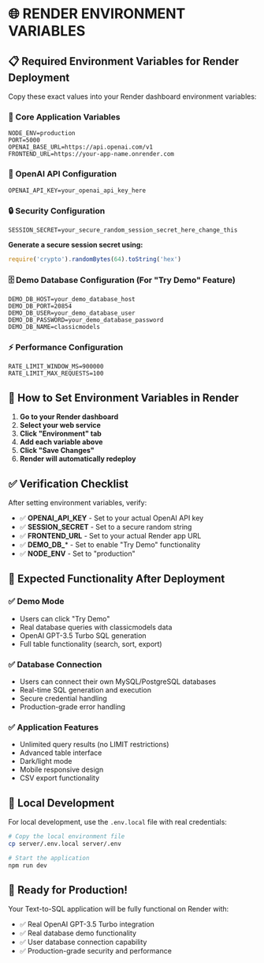 # 🌐 RENDER ENVIRONMENT VARIABLES

## 📋 **Required Environment Variables for Render Deployment**

Copy these exact values into your Render dashboard environment variables:

### **🔑 Core Application Variables**
```
NODE_ENV=production
PORT=5000
OPENAI_BASE_URL=https://api.openai.com/v1
FRONTEND_URL=https://your-app-name.onrender.com
```

### **🤖 OpenAI API Configuration**
```
OPENAI_API_KEY=your_openai_api_key_here
```

### **🔒 Security Configuration**
```
SESSION_SECRET=your_secure_random_session_secret_here_change_this
```
**Generate a secure session secret using:**
```javascript
require('crypto').randomBytes(64).toString('hex')
```

### **🗄️ Demo Database Configuration (For "Try Demo" Feature)**
```
DEMO_DB_HOST=your_demo_database_host
DEMO_DB_PORT=20854
DEMO_DB_USER=your_demo_database_user
DEMO_DB_PASSWORD=your_demo_database_password
DEMO_DB_NAME=classicmodels
```

### **⚡ Performance Configuration**
```
RATE_LIMIT_WINDOW_MS=900000
RATE_LIMIT_MAX_REQUESTS=100
```

## 🎯 **How to Set Environment Variables in Render**

1. **Go to your Render dashboard**
2. **Select your web service**
3. **Click "Environment" tab**
4. **Add each variable above**
5. **Click "Save Changes"**
6. **Render will automatically redeploy**

## ✅ **Verification Checklist**

After setting environment variables, verify:

- ✅ **OPENAI_API_KEY** - Set to your actual OpenAI API key
- ✅ **SESSION_SECRET** - Set to a secure random string
- ✅ **FRONTEND_URL** - Set to your actual Render app URL
- ✅ **DEMO_DB_*** - Set to enable "Try Demo" functionality
- ✅ **NODE_ENV** - Set to "production"

## 🚀 **Expected Functionality After Deployment**

### **✅ Demo Mode**
- Users can click "Try Demo"
- Real database queries with classicmodels data
- OpenAI GPT-3.5 Turbo SQL generation
- Full table functionality (search, sort, export)

### **✅ Database Connection**
- Users can connect their own MySQL/PostgreSQL databases
- Real-time SQL generation and execution
- Secure credential handling
- Production-grade error handling

### **✅ Application Features**
- Unlimited query results (no LIMIT restrictions)
- Advanced table interface
- Dark/light mode
- Mobile responsive design
- CSV export functionality

## 🔧 **Local Development**

For local development, use the `.env.local` file with real credentials:

```bash
# Copy the local environment file
cp server/.env.local server/.env

# Start the application
npm run dev
```

## 🎉 **Ready for Production!**

Your Text-to-SQL application will be fully functional on Render with:
- ✅ Real OpenAI GPT-3.5 Turbo integration
- ✅ Real database demo functionality
- ✅ User database connection capability
- ✅ Production-grade security and performance
